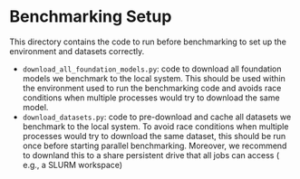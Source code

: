 # Benchmarking Setup

This directory contains the code to run before benchmarking to set up the environment and datasets correctly.

* `download_all_foundation_models.py`: code to download all foundation models we benchmark to the local system. This
  should be used within the environment used to run the benchmarking code and avoids race conditions when multiple
  processes would try to download the same model.
* `download_datasets.py`: code to pre-download and cache all datasets we benchmark to the local system. To avoid race
  conditions when multiple processes would try to download the same dataset, this should be run once before starting
  parallel benchmarking. Moreover, we recommend to downland this to a share persistent drive that all jobs can access (
  e.g., a SLURM workspace)
